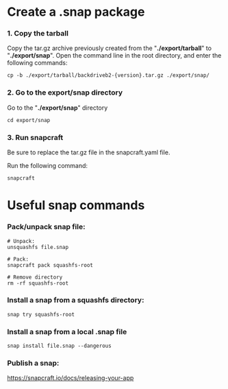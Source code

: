 
# Create a .snap package

### 1. Copy the tarball
Copy the tar.gz archive previously created from the "**./export/tarball**" to "**./export/snap**".
Open the command line in the root directory, and enter the following commands:

```shell
cp -b ./export/tarball/backdriveb2-{version}.tar.gz ./export/snap/
```
### 2. Go to the export/snap directory

Go to the "**./export/snap**" directory
```shell
cd export/snap
```

### 3. Run snapcraft
Be sure to replace the tar.gz file in the snapcraft.yaml file.

Run the following command:
```shell
snapcraft
```

# Useful snap commands

### Pack/unpack snap file:
```shell
# Unpack:
unsquashfs file.snap

# Pack:
snapcraft pack squashfs-root

# Remove directory
rm -rf squashfs-root
```

### Install a snap from a squashfs directory:
```shell
snap try squashfs-root
```

### Install a snap from a local .snap file
```shell
snap install file.snap --dangerous
```

### Publish a snap:
https://snapcraft.io/docs/releasing-your-app